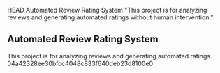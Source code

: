HEAD
 Automated Review Rating System
"This project is for analyzing reviews and generating automated ratings without human intervention." 

<h2>Automated Review Rating System</h2>

This project is for analyzing reviews and generating automated ratings.
04a42328ee30bfcc4048c833f640deb23d8100e0
